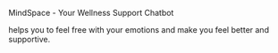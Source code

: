 MindSpace - Your Wellness Support Chatbot

helps you to feel free with your emotions and make you feel better and supportive.
